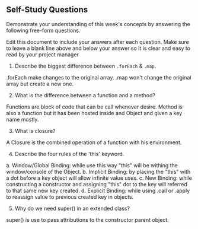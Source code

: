 ## Self-Study Questions

Demonstrate your understanding of this week's concepts by answering the following free-form questions.

Edit this document to include your answers after each question. Make sure to leave a blank line above and below your answer so it is clear and easy to read by your project manager

1. Describe the biggest difference between `.forEach` & `.map`.

.forEach make changes to the original array.
.map won't change the original array but create a new one.

2. What is the difference between a function and a method?

Functions are block of code that can be call whenever desire.
Method is also a function but it has been hosted inside and Object and given a key name mostly.

3. What is closure?

A Closure is the combined operation of a function with his environment.

4. Describe the four rules of the 'this' keyword.

  a. Window/Global Binding: while use this way "this" will be withing the window/console of the Object.
  b. Implicit Binding: by placing the "this" with a dot before a key object will allow infinite value uses. 
  c. New Binding: while constructing a constructor and assigning "this" dot to the key will referred to that same new key created.
  d. Explicit Binding: while using .call or .apply to reassign value to previous created key in objects.

5. Why do we need super() in an extended class?

super() is use to pass attributions to the constructor parent object.

